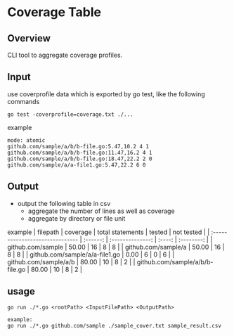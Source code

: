 # Coverage Table

## Overview

CLI tool to aggregate coverage profiles.

## Input

use coverprofile data which is exported by go test, like the following commands

```
go test -coverprofile=coverage.txt ./...
```

example
```
mode: atomic
github.com/sample/a/b/b-file.go:5.47,10.2 4 1
github.com/sample/a/b/b-file.go:11.47,16.2 4 1
github.com/sample/a/b/b-file.go:18.47,22.2 2 0
github.com/sample/a/a-file1.go:5.47,22.2 6 0
```

## Output 

* output the following table in csv
    * aggregate the number of lines as well as coverage
    * aggregate by directory or file unit

example
| filepath                        | coverage | total statements | tested | not tested | 
| :------------------------------ | :------: | :--------------: | :----: | :--------: | 
| github.com/sample               | 50.00    | 16               | 8      | 8          | 
| github.com/sample/a             | 50.00    | 16               | 8      | 8          | 
| github.com/sample/a/a-file1.go  | 0.00     | 6                | 0      | 6          | 
| github.com/sample/a/b           | 80.00    | 10               | 8      | 2          | 
| github.com/sample/a/b/b-file.go | 80.00    | 10               | 8      | 2          | 

## usage
```
go run ./*.go <rootPath> <InputFilePath> <OutputPath> 

example:
go run ./*.go github.com/sample ./sample_cover.txt sample_result.csv
```


